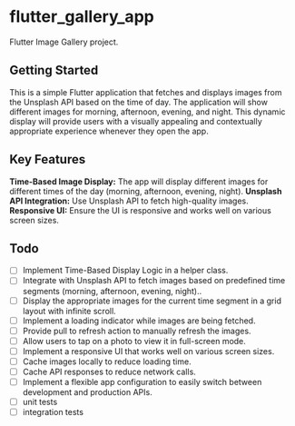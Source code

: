 # flutter_gallery_app

Flutter Image Gallery project.

## Getting Started

This is a simple Flutter application that fetches and displays images from the Unsplash API based on
the time of day. The application will show different images for morning, afternoon, evening, and
night. This dynamic display will provide users with a visually appealing and contextually
appropriate experience whenever they open the app.

## Key Features
**Time-Based Image Display:** The app will display different images for different times of the day (morning, afternoon, evening, night).
**Unsplash API Integration:** Use Unsplash API to fetch high-quality images.
**Responsive UI:** Ensure the UI is responsive and works well on various screen sizes.

## Todo
- [ ] Implement Time-Based Display Logic in a helper class.
- [ ] Integrate with Unsplash API to fetch images based on predefined time segments (morning, afternoon, evening, night)..
- [ ] Display the appropriate images for the current time segment in a grid layout with infinite scroll.
- [ ] Implement a loading indicator while images are being fetched.
- [ ] Provide pull to refresh action to manually refresh the images.
- [ ] Allow users to tap on a photo to view it in full-screen mode.
- [ ] Implement a responsive UI that works well on various screen sizes.
- [ ] Cache images locally to reduce loading time.
- [ ] Cache API responses to reduce network calls.
- [ ] Implement a flexible app configuration to easily switch between development and production APIs.
- [ ] unit tests
- [ ] integration tests